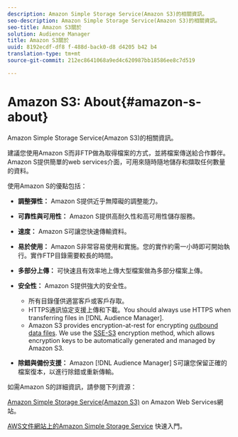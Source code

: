 ```yaml
---
description: Amazon Simple Storage Service(Amazon S3)的相關資訊。
seo-description: Amazon Simple Storage Service(Amazon S3)的相關資訊。
seo-title: Amazon S3關於
solution: Audience Manager
title: Amazon S3關於
uuid: 8192ecdf-df8 f-488d-back0-d8 d4205 b42 b4
translation-type: tm+mt
source-git-commit: 212ec8641068a9ed4c620987bb18586ee8c7d519

---
```



# Amazon S3: About{#amazon-s-about}

Amazon Simple Storage Service(Amazon S3)的相關資訊。

建議您使用Amazon S而非FTP做為取得檔案的方式，並將檔案傳送給合作夥伴。Amazon S提供簡單的web services介面，可用來隨時隨地儲存和擷取任何數量的資料。

使用Amazon S的優點包括：

* **調整彈性：** Amazon S提供近乎無障礙的調整能力。
* **可靠性與可用性：** Amazon S提供高耐久性和高可用性儲存服務。
* **速度：** Amazon S可讓您快速傳輸資料。
* **易於使用：** Amazon S非常容易使用和實施。您的實作約需一小時即可開始執行。實作FTP目錄需要較長的時間。
* **多部分上傳：** 可快速且有效率地上傳大型檔案做為多部分檔案上傳。
* **安全性：** Amazon S提供強大的安全性。

   * 所有目錄僅供適當客戶或客戶存取。
   * HTTPS通訊協定支援上傳和下載。You should always use HTTPS when transferring files in [!DNL Audience Manager].
   * Amazon S3 provides encryption-at-rest for encrypting [outbound data files](../integration/receiving-audience-data/batch-outbound-transfers/outbound-file-name-contents.md). We use the [SSE-S3](https://docs.aws.amazon.com/AmazonS3/latest/dev/serv-side-encryption.html) encryption method, which allows encryption keys to be automatically generated and managed by Amazon S3.

* **除錯與備份支援：** Amazon [!DNL Audience Manager] S可讓您保留正確的檔案復本，以進行除錯或重新傳輸。

如需Amazon S的詳細資訊，請參閱下列資源：

[Amazon Simple Storage Service(Amazon S3)](https://aws.amazon.com/s3/) on Amazon Web Services網站。

[AWS文件網站上的Amazon Simple Storage Service](https://docs.aws.amazon.com/AmazonS3/latest/gsg/GetStartedWithS3.html) 快速入門。
